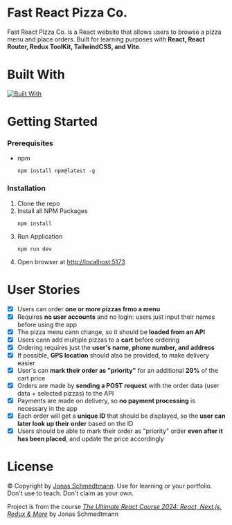 # Fast React Pizza Co.

Fast React Pizza Co. is a React website that allows users to browse a pizza menu and place orders. Built for learning purposes with **React, React Router, Redux ToolKit, TailwindCSS, and Vite**.

# Built With
[![Built With](https://skillicons.dev/icons?i=js,html,react,redux,tailwind,vite,netlify,vscode&perline=4)](https://skillicons.dev)

# Getting Started

### Prerequisites

- npm
  ```
  npm install npm@latest -g
  ```

### Installation

1. Clone the repo
2. Install all NPM Packages
   ```
   npm install
   ```
3. Run Application
   ```
   npm run dev
   ```
5. Open browser at <http://localhost:5173>

# User Stories

- [x] Users can order **one or more pizzas frmo a menu**
- [x] Requires **no user accounts** and no login: users just input their names before using the app
- [x] The pizza menu cann change, so it should be **loaded from an API**
- [x] Users cann add multiple pizzas to a **cart** before ordering
- [x] Ordering requires just the **user's name, phone number, and address**
- [x] If possible, **GPS location** should also be provided, to make delivery easier
- [x] User's can **mark their order as "priority"** for an additional **20%** of the cart price
- [x] Orders are made by **sending a POST request** with the order data (user data + selected pizzas) to the API
- [x] Payments are made on delivery, so **no payment processing** is necessary in the app
- [x] Each order will get a **unique ID** that should be displayed, so the **user can later look up their order** based on the ID
- [x] Users should be able to mark their order as "priority" order **even after it has been placed**, and update the price accordingly   

# License

© Copyright by [Jonas Schmedtmann](https://twitter.com/jonasschmedtman). Use for learning or your portfolio. Don't use to teach. Don't claim as your own.

Project is from the course [_The Ultimate React Course 2024: React, Next.js, Redux & More_](https://www.udemy.com/course/the-ultimate-react-course/) by Jonas Schmedtmann
